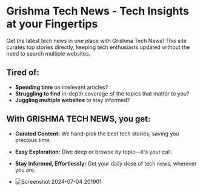 # Grishma Tech News - Tech Insights at your Fingertips

Get the latest tech news in one place with Grishma Tech News! This site curates top stories directly, keeping tech enthusiasts updated without the need to search multiple websites.

## Tired of:

- **Spending time** on irrelevant articles?
- **Struggling to find** in-depth coverage of the topics that matter to you?
- **Juggling multiple websites** to stay informed?

## With **GRISHMA TECH NEWS**, you get:

- **Curated Content:** We hand-pick the best tech stories, saving you precious time.
- **Easy Exploration:** Dive deep or browse by topic—it's your call.
- **Stay Informed, Effortlessly:** Get your daily dose of tech news, wherever you are.

- ![Screenshot 2024-07-04 201901](https://github.com/grishma-gedela/Tech-News/assets/156117966/217d4d9d-eea6-4d8d-b269-910109c877e6)

